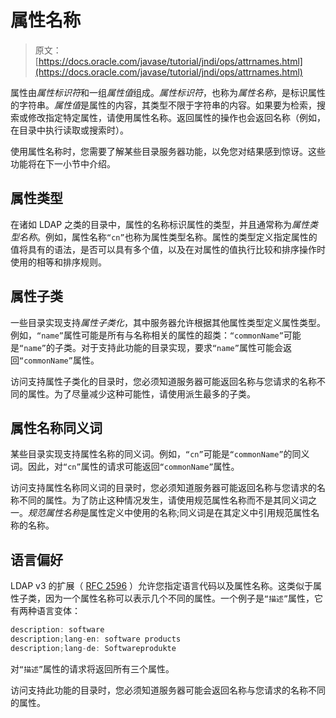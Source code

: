 # 属性名称

> 原文： [https://docs.oracle.com/javase/tutorial/jndi/ops/attrnames.html](https://docs.oracle.com/javase/tutorial/jndi/ops/attrnames.html)

属性由*属性标识符*和一组*属性值*组成。*属性标识符*，也称为*属性名称*，是标识属性的字符串。*属性值*是属性的内容，其类型不限于字符串的内容。如果要为检索，搜索或修改指定特定属性，请使用属性名称。返回属性的操作也会返回名称（例如，在目录中执行读取或搜索时）。

使用属性名称时，您需要了解某些目录服务器功能，以免您对结果感到惊讶。这些功能将在下一小节中介绍。

## 属性类型

在诸如 LDAP 之类的目录中，属性的名称标识属性的类型，并且通常称为*属性类型名称*。例如，属性名称`“cn”`也称为属性类型名称。属性的类型定义指定属性的值将具有的语法，是否可以具有多个值，以及在对属性的值执行比较和排序操作时使用的相等和排序规则。

## 属性子类

一些目录实现支持*属性子类化*，其中服务器允许根据其他属性类型定义属性类型。例如，`“name”`属性可能是所有与名称相关的属性的超类：`“commonName”`可能是`“name”`的子类。对于支持此功能的目录实现，要求`“name”`属性可能会返回`“commonName”`属性。

访问支持属性子类化的目录时，您必须知道服务器可能返回名称与您请求的名称不同的属性。为了尽量减少这种可能性，请使用派生最多的子类。

## 属性名称同义词

某些目录实现支持属性名称的同义词。例如，`“cn”`可能是`“commonName”`的同义词。因此，对`“cn”`属性的请求可能返回`“commonName”`属性。

访问支持属性名称同义词的目录时，您必须知道服务器可能返回名称与您请求的名称不同的属性。为了防止这种情况发生，请使用规范属性名称而不是其同义词之一。*规范属性名称*是属性定义中使用的名称;同义词是在其定义中引用规范属性名称的名称。

## 语言偏好

LDAP v3 的扩展（ [RFC 2596](http://www.ietf.org/rfc/rfc2596.txt) ）允许您指定语言代码以及属性名称。这类似于属性子类，因为一个属性名称可以表示几个不同的属性。一个例子是`“描述”`属性，它有两种语言变体：

```java
description: software
description;lang-en: software products
description;lang-de: Softwareprodukte

```

对`“描述”`属性的请求将返回所有三个属性。

访问支持此功能的目录时，您必须知道服务器可能会返回名称与您请求的名称不同的属性。